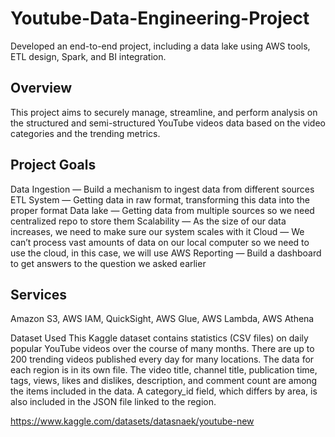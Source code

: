 # Youtube-Data-Engineering-Project
Developed an end-to-end project, including a data lake using AWS tools, ETL design, Spark, and BI integration.

## Overview
This project aims to securely manage, streamline, and perform analysis on the structured and semi-structured YouTube videos data based on the video categories and the trending metrics.

## Project Goals
Data Ingestion — Build a mechanism to ingest data from different sources
ETL System — Getting data in raw format, transforming this data into the proper format
Data lake — Getting data from multiple sources so we need centralized repo to store them
Scalability — As the size of our data increases, we need to make sure our system scales with it
Cloud — We can’t process vast amounts of data on our local computer so we need to use the cloud, in this case, we will use AWS
Reporting — Build a dashboard to get answers to the question we asked earlier

## Services
Amazon S3, AWS IAM, QuickSight, AWS Glue, AWS Lambda, AWS Athena

Dataset Used
This Kaggle dataset contains statistics (CSV files) on daily popular YouTube videos over the course of many months. There are up to 200 trending videos published every day for many locations. The data for each region is in its own file. The video title, channel title, publication time, tags, views, likes and dislikes, description, and comment count are among the items included in the data. A category_id field, which differs by area, is also included in the JSON file linked to the region.

https://www.kaggle.com/datasets/datasnaek/youtube-new
